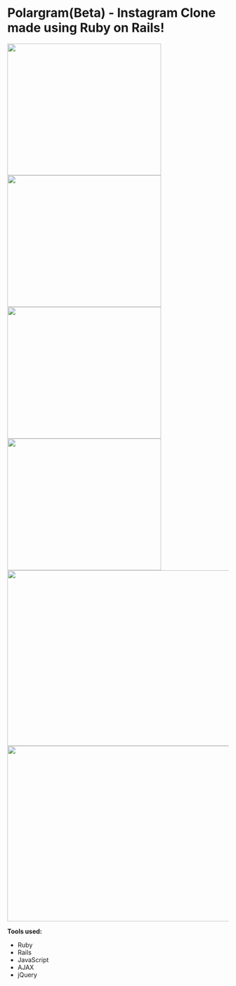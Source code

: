 
# Polargram(Beta) - Instagram Clone made using Ruby on Rails!

<img src="http://i.imgur.com/qfFr5ul.png" width="350" height="300" />
<img src="http://i.imgur.com/K9oywYR.png" width="350" height="300" />
<img src="http://i.imgur.com/nnpo3NB.png" width="350" height="300" />
<img src="http://i.imgur.com/MlK2WD2.png" width="350" height="300" />
<img src="http://i.imgur.com/pclNTHx.png" width= "1000" height="400" />
<img src="http://i.imgur.com/7HVoGXK.png" width= "1000" height="400" />



<b>Tools used:</b>
<ul>
<li>Ruby</li>
<li>Rails</li>
<li>JavaScript</li>
<li>AJAX</li>
<li>jQuery</li>
</ul>

